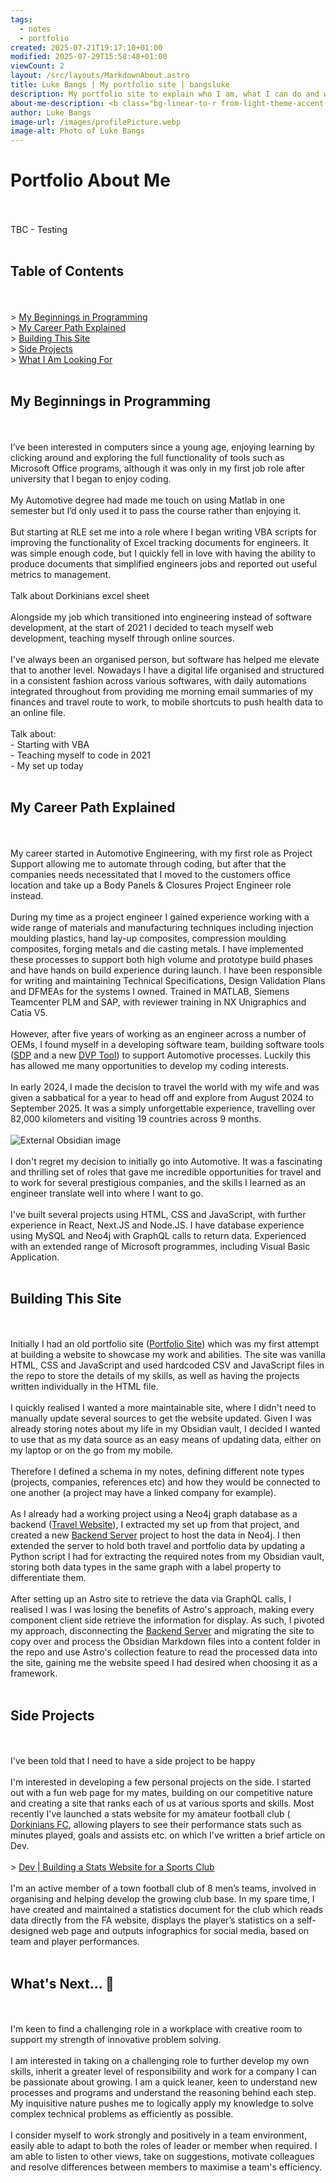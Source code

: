 ```yaml
---
tags:
  - notes
  - portfolio
created: 2025-07-21T19:17:10+01:00
modified: 2025-07-29T15:58:48+01:00
viewCount: 2
layout: /src/layouts/MarkdownAbout.astro
title: Luke Bangs | My portfolio site | bangsluke
description: My portfolio site to explain who I am, what I can do and what I want to do
about-me-description: <b class="bg-linear-to-r from-light-theme-accent-400 to-theme-500 dark:to-theme-200 dark:from-light-theme-accent-300 text-transparent bg-clip-text">Frontend Developer</b> with <b class="bg-linear-to-r from-light-theme-accent-400 to-theme-500 dark:to-theme-200 dark:from-light-theme-accent-300 text-transparent bg-clip-text">8 years of experience</b>, passionate about development, technology, and coffee that sparks ideas. I love bringing digital projects to life. 🚀☕
author: Luke Bangs
image-url: /images/profilePicture.webp
image-alt: Photo of Luke Bangs
---
```

<h1>Portfolio About Me</h1><br><br>TBC - Testing<br><br><h2>Table of Contents</h2><br><br>> <a href="#my-beginnings-in-programming" class="theme-link">My Beginnings in Programming</a><br>> <a href="#my-career-path-explained" class="theme-link">My Career Path Explained</a><br>> <a href="#building-this-site" class="theme-link">Building This Site</a><br>> <a href="#side-projects" class="theme-link">Side Projects</a><br>> <a href="#what-i-am-looking-for" class="theme-link">What I Am Looking For</a><br><br><h2>My Beginnings in Programming</h2><br><br>I’ve been interested in computers since a young age, enjoying learning by clicking around and exploring the full functionality of tools such as <span class="theme-link">Microsoft</span> Office programs, although it was only in my first job role after university that I began to enjoy coding.<br><br>My Automotive degree had made me touch on using Matlab in one semester but I’d only used it to pass the course rather than enjoying it. <br><br>But starting at <span class="theme-link">RLE</span> set me into a role where I began writing <span class="theme-link">VBA</span> scripts for improving the functionality of <span class="theme-link">Excel</span> tracking documents for engineers. It was simple enough code, but I quickly fell in love with having the ability to produce documents that simplified engineers jobs and reported out useful metrics to management.<br><br>Talk about Dorkinians excel sheet<br><br>Alongside my job which transitioned into engineering instead of software development, at the start of 2021 I decided to teach myself web development, teaching myself through online sources. <br><br>I've always been an organised person, but software has helped me elevate that to another level. Nowadays I have a digital life organised and structured in a consistent fashion across various softwares, with daily automations integrated throughout from providing me morning email summaries of my finances and travel route to work, to mobile shortcuts to push health data to an online file.<br><br>Talk about:<br>- Starting with VBA<br>- Teaching myself to code in 2021<br>- My set up today<br><br><h2>My Career Path Explained</h2><br><br>My career started in Automotive Engineering, with my first role as <span class="theme-link">Project Support</span> allowing me to automate through coding, but after that the companies needs necessitated that I moved to the customers office location and take up a <span class="theme-link">Body Panels & Closures Project Engineer</span> role instead.<br><br>During my time as a project engineer I gained experience working with a wide range of materials and manufacturing techniques including injection moulding plastics, hand lay-up composites, compression moulding composites, forging metals and die casting metals. I have implemented these processes to support both high volume and prototype build phases and have hands on build experience during launch. I have been responsible for writing and maintaining Technical Specifications, Design Validation Plans and DFMEAs for the systems I owned. Trained in MATLAB, Siemens Teamcenter PLM and SAP, with reviewer training in NX Unigraphics and Catia V5.<br><br>However, after five years of working as an engineer across a number of OEMs, I found myself in a developing software team, building software tools (<a href="/portfolio/projects/sdp" class="theme-link">SDP</a> and a new <a href="/portfolio/projects/dvp-tool" class="theme-link">DVP Tool</a>) to support Automotive processes. Luckily this has allowed me many opportunities to develop my coding interests.<br><br>In early 2024, I made the decision to travel the world with my wife and was given a sabbatical for a year to head off and explore from August 2024 to September 2025. It was a simply unforgettable experience, travelling over 82,000 kilometers and visiting 19 countries across 9 months.<br><br><img src="https://i.imgur.com/AKxdBiC.png" alt="External Obsidian image"><br><br>I don't regret my decision to initially go into Automotive. It was a fascinating and thrilling set of roles that gave me incredible opportunities for travel and to work for several prestigious companies, and the skills I learned as an engineer translate well into where I want to go. <br><br> I've built several projects using HTML, CSS and JavaScript, with further experience in React, Next.JS and Node.JS. I have database experience using MySQL and Neo4j with GraphQL calls to return data. Experienced with an extended range of Microsoft programmes, including Visual Basic Application. <br><br><h2>Building This Site</h2><br><br>Initially I had an old portfolio site (<a href="/portfolio/projects/portfolio-site" class="theme-link">Portfolio Site</a>) which was my first attempt at building a website to showcase my work and abilities. The site was vanilla <span class="theme-link">HTML</span>, <span class="theme-link">CSS</span> and <span class="theme-link">JavaScript</span> and used hardcoded <span class="theme-link">CSV</span> and <span class="theme-link">JavaScript</span> files in the repo to store the details of my skills, as well as having the projects written individually in the <span class="theme-link">HTML</span> file.<br><br>I quickly realised I wanted a more maintainable site, where I didn't need to manually update several sources to get the website updated. Given I was already storing notes about my life in my <span class="theme-link">Obsidian</span> vault, I decided I wanted to use that as my data source as an easy means of updating data, either on my laptop or on the go from my mobile.<br><br>Therefore I defined a schema in my notes, defining different note types (projects, companies, references etc) and how they would be connected to one another (a project may have a linked company for example).<br><br>As I already had a working project using a <span class="theme-link">Neo4j</span> graph database as a backend (<a href="/portfolio/projects/travel-website" class="theme-link">Travel Website</a>), I extracted my set up from that project, and created a new <a href="/portfolio/projects/backend-server" class="theme-link">Backend Server</a> project to host the data in <span class="theme-link">Neo4j</span>. I then extended the server to hold both travel and portfolio data by updating a <span class="theme-link">Python</span> script I had for extracting the required notes from my <span class="theme-link">Obsidian</span> vault, storing both data types in the same graph with a label property to differentiate them.<br><br>After setting up an <span class="theme-link">Astro</span> site to retrieve the data via <span class="theme-link">GraphQL</span> calls, I realised I was l was losing the benefits of <span class="theme-link">Astro</span>'s approach, making every component client side retrieve the information for display. As such, I pivoted my approach, disconnecting the <a href="/portfolio/projects/backend-server" class="theme-link">Backend Server</a> and migrating the site to copy over and process the <span class="theme-link">Obsidian</span> <span class="theme-link">Markdown</span> files into a content folder in the repo and use <span class="theme-link">Astro</span>'s collection feature to read the processed data into the site, gaining me the website speed I had desired when choosing it as a framework. <br><br><h2>Side Projects</h2><br><br>I've been told that I need to have a side project to be happy<br><br>I'm interested in developing a few personal projects on the side. I started out with a fun web page for my mates, building on our competitive nature and creating a site that ranks each of us at various sports and skills. Most recently I've launched a stats website for my amateur football club ( <a href="/portfolio/projects/dorkinians-website" class="theme-link">Dorkinians FC</a>, allowing players to see their performance stats such as minutes played, goals and assists etc. on which I've written a brief article on Dev.<br><br>> <a href="https://dev.to/bangsluke/building-a-stats-website-for-a-sports-club-4g5m" class="theme-link" target="_blank" rel="noopener noreferrer">Dev | Building a Stats Website for a Sports Club</a><br><br>I'm an active member of a town football club of 8 men’s teams, involved in organising and helping develop the growing club base. In my spare time, I have created and maintained a statistics document for the club which reads data directly from the FA website, displays the player’s statistics on a self-designed web page and outputs infographics for social media, based on team and player performances.<br><br><h2>What's Next... 🚀</h2><br><br>I'm keen to find a challenging role in a workplace with creative room to support my strength of innovative problem solving.<br><br>I am interested in taking on a challenging role to further develop my own skills, inherit a greater level of responsibility and work for a company I can be passionate about growing. I am a quick leaner, keen to understand new processes and programs and understand the reasoning behind each step. My inquisitive nature pushes me to logically apply my knowledge to solve complex technical problems as efficiently as possible.<br><br>I consider myself to work strongly and positively in a team environment, easily able to adapt to both the roles of leader or member when required. I am able to listen to other views, take on suggestions, motivate colleagues and resolve differences between members to maximise a team's efficiency.<br>